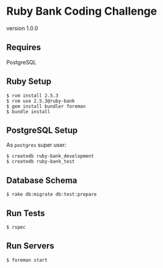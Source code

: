 # Ruby Bank Coding Challenge
version 1.0.0

## Requires
PostgreSQL

## Ruby Setup
```shell
$ rvm install 2.5.3
$ rvm use 2.5.3@ruby-bank
$ gem install bundler foreman
$ bundle install
```


## PostgreSQL Setup
As `postgres` super user:
```shell
$ createdb ruby-bank_development
$ createdb ruby-bank_test
```

## Database Schema
```shell
$ rake db:migrate db:test:prepare
```

## Run Tests
```shell
$ rspec
```

## Run Servers
```shell
$ foreman start
```







